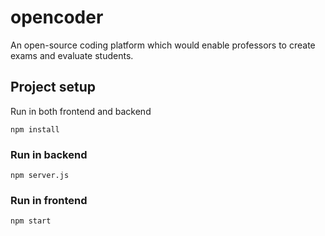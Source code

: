 # opencoder
An open-source coding platform which would enable professors to create exams and evaluate
students.

## Project setup 
Run in both frontend and backend
```
npm install
```
### Run in backend
```
npm server.js
```
### Run in frontend
```
npm start
```

